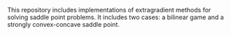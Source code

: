 This repository includes implementations of extragradient methods for solving saddle point problems. It includes two cases: a bilinear game and a strongly convex-concave saddle point.
